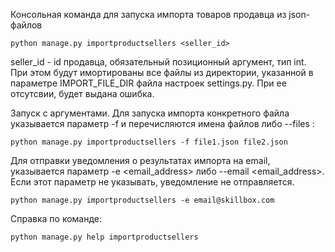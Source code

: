 Консольная команда для запуска импорта товаров продавца из json-файлов
```
python manage.py importproductsellers <seller_id>
```
seller_id - id продавца, обязательный позиционный аргумент, тип int. При этом будут имортированы все файлы из директории, указанной в параметре IMPORT_FILE_DIR файла настроек settings.py. При ее отсутсвии, будет выдана ошибка. 

Запуск с аргументами. Для запуска импорта конкретного файла указывается параметр -f 
и перечисляются имена файлов либо --files :
```
python manage.py importproductsellers -f file1.json file2.json
```
Для отправки уведомления о результатах импорта на email, указывается параметр -e <email_address> 
либо --email <email_address>. Если этот параметр не указывать, уведомление не отправляется.
```
python manage.py importproductsellers -e email@skillbox.com
```
Справка по команде:
```
python manage.py help importproductsellers
```